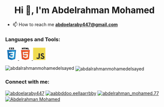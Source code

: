 
<h1 align="center">Hi 👋, I'm Abdelrahman Mohamed</h1>


- 📫 How to reach me **abdoelaraby447@gmail.com**



<h3 align="left">Languages and Tools:</h3>
<p align="left"> <a href="https://www.w3schools.com/css/" target="_blank" rel="noreferrer"> <img src="https://raw.githubusercontent.com/devicons/devicon/master/icons/css3/css3-original-wordmark.svg" alt="css3" width="40" height="40"/>  </a> <a href="https://www.w3.org/html/" target="_blank" rel="noreferrer"> <img src="https://raw.githubusercontent.com/devicons/devicon/master/icons/html5/html5-original-wordmark.svg" alt="html5" width="40" height="40"/> </a> <a href="https://developer.mozilla.org/en-US/docs/Web/JavaScript" target="_blank" rel="noreferrer"> <img src="https://raw.githubusercontent.com/devicons/devicon/master/icons/javascript/javascript-original.svg" alt="javascript" width="40" height="40"/> </a> </p>

<p><img  align="left" src="https://github-readme-stats.vercel.app/api/top-langs?username=abdalrahmanmohamedelsayed&show_icons=true&locale=en&layout=compact" alt="abdalrahmanmohamedelsayed" /></p>

<p>&nbsp;<img align="center" src="https://github-readme-stats.vercel.app/api?username=abdalrahmanmohamedelsayed&show_icons=true&locale=en" alt="abdalrahmanmohamedelsayed" /></p>

<h3 align="left">Connect with me:</h3>
<p align="left">
<a href="https://twitter.com/abdoelaraby447" target="blank"><img align="center" src="https://raw.githubusercontent.com/rahuldkjain/github-profile-readme-generator/master/src/images/icons/Social/twitter.svg" alt="abdoelaraby447" height="30" width="40" /></a>
<a href="https://fb.com/aabbddoo.eellaarrbby" target="blank"><img align="center" src="https://raw.githubusercontent.com/rahuldkjain/github-profile-readme-generator/master/src/images/icons/Social/facebook.svg" alt="aabbddoo.eellaarrbby" height="30" width="40" /></a>
<a href="https://instagram.com/abdelrahman_mohamed.77" target="blank"><img align="center" src="https://raw.githubusercontent.com/rahuldkjain/github-profile-readme-generator/master/src/images/icons/Social/instagram.svg" alt="abdelrahman_mohamed.77" height="30" width="40" /></a>
<a href="https://discord.gg/Abdelrahman Mohamed" target="blank"><img  background="black" align="center" src="https://raw.githubusercontent.com/rahuldkjain/github-profile-readme-generator/master/src/images/icons/Social/discord.svg" alt="Abdelrahman Mohamed" height="30" width="40" /></a>
</p>
